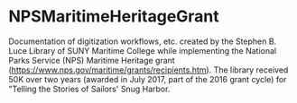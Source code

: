 # NPSMaritimeHeritageGrant
Documentation of digitization workflows, etc. created by the Stephen B. Luce Library of SUNY Maritime College while implementing the National Parks Service (NPS) Maritime Heritage grant (https://www.nps.gov/maritime/grants/recipients.htm). The library received 50K over two years (awarded in July 2017, part of the 2016 grant cycle) for "Telling the Stories of Sailors' Snug Harbor.
